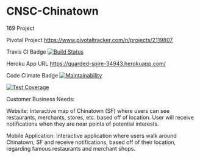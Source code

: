 # CNSC-Chinatown
169 Project


Pivotal Project
https://www.pivotaltracker.com/n/projects/2119807

Travis CI Badge
[![Build Status](https://travis-ci.org/smandrell/CNSC-Chinatown.svg?branch=master)](https://travis-ci.org/smandrell/CNSC-Chinatown)

Heroku App URL
https://guarded-spire-34943.herokuapp.com/

Code Climate Badge
[![Maintainability](https://api.codeclimate.com/v1/badges/ee595cfc6daf75728c76/maintainability)](https://codeclimate.com/github/smandrell/CNSC-Chinatown/maintainability)

[![Test Coverage](https://api.codeclimate.com/v1/badges/ee595cfc6daf75728c76/test_coverage)](https://codeclimate.com/github/smandrell/CNSC-Chinatown/test_coverage)

Customer Business Needs:

Website: Interactive map of Chinatown (SF) where users can see restaurants, merchants, stores, etc. based off of location. User will receive notifications when they are near points of potential interests.

Mobile Application: Interactive application where users walk around Chinatown, SF and receive notifications, based off of their location, regarding famous restaurants and merchant shops.  
